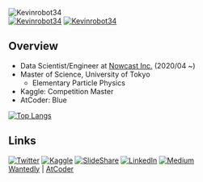 ![Kevinrobot34]( https://img.shields.io/badge/Degree-Master%20of%20Science-brightgreen?style=flat-square ) \
[![Kevinrobot34]( https://img.shields.io/badge/Kaggle-Master-0?style=flat-square&color=F76629&logo=data%3Aimage%2Fpng%3Bbase64%2CiVBORw0KGgoAAAANSUhEUgAAADAAAAAwCAYAAABXAvmHAAAH%2BklEQVR4Ac1ZBZC7xhf%2B%2FaXu7dTdA%2BSs7u7u7i2EXN3d3d3d3d3d3d3d9cJCrke%2Fb9iX2WsWarkOzOwQ4O3u8%2B%2B9zahOX2ma%2FicOnNXimre7CpxbcN8vDty102DO0UaV%2FUq3nXd8MPtUFLjfKt%2BJo8BJVc1JIMh3GG%2FFQVdXeZkPvOnIMLQ%2FyDvGEIT5RelnCPIr79E23TOWjnm6DZh7Akw2ySiYViqoHBOH3pqwxuGGJYbw%2FGV6gDd6qQQAcyvQTcgoR9LvzT3se71rJlWrNPhNBe73KnRr5RIg8HaAABE1rELntAIaFdNCtcpJ5RIgdK%2FKtF9pxDV3IxtNs%2BYsAgF%2BIl0jcJ8tmQu5u8A1FC2A%2B4k5brY9RmYl3z29PAF8wGL%2FR7bZC4wP6BiI4rC7Ooxmm76p%2BE0HcwNCPIB5Y44oYwQejLGb9a5Fk3rXnLYNo5q7JJj6AAL8LAxK2oxDZ18VesvGgbeHytKpEho%2B4%2F41s1Tbvlet%2Fb902%2B5pmnV3YVXvnp0Z7i8zHwXe4tDUR9i0SVDC%2FXu4yQAC8XgKxlyOd3ci5%2F8iTCE4f8acn4y8n8R4jgTQ4Dq4k8YU9mcCnwAcGca7V6KAe7kEP9Ir%2FL4x3dGb%2BM%2BmxFO5uG1Qc2D6RboBBGpqJhTGLwjkndOwezK8ew0Y8MPweRSs8rEKqjPDapvj%2BQeMhv5G3OB6x9IN%2Bdy%2BrxNReM4vZD6uVdcAoZJJmb%2B6L%2BD5W2rQXJSAxe8Q6OJ0275JTdeLQm8zvL8CTD0Cmmth0a3SXbrHadHstuB4DHYyrvzhSE3FaHd7E78%2F%2B70wXMfu8zv0TohFfiQRzY4NHjYRE0XZ%2BiIEviWsbZLQ7fuHADgrhHsArvaNFqKJFPuF6S5JzesxlDYAoc60LsYKEunt%2B4zBSoPZpX3D6i6CqNRuJ5JFFPbOMEzD9a6J2mm8JWI%2FizcqLgdN3Z0l4ABG51uF7K86AkYYn3UGxavLxLoMYQDnZUS6tLaCMj3DlNJnMGqi62wLJbXqXKD5UQvwdicESAJ3XiPo37MKsOP8YzEjaiETpto2IuZdpksS0ScZaBYrXdMKcr9ydScEoMsoI3Ewlba7t7cBvg0UKo4%2BbwQLc%2B%2FH9E9%2BY%2BTj3emt7%2FBHVfdWyWtqotA9APQ3K7gZ7nfh%2BdB0%2B%2BrkuXEATMFo6lKkmQTdc%2FA9XSXxvc1kX%2FYXSCYH5mqj2V9dgItoIQaZ5mgVjIST%2BT7KMtDDVneod89HGikrjKEYO7DsunlWMOmZnglm3Fejtk7blR%2FTbZcfoxgLfHdDIqB0VubQAfytbRH2ACatXoPA90MLQ3zckVHs1WrX%2FIwvjLhtX535DLwpvpqBtxAWut6oXxICGqywvy2AWCeB9kOt%2FZjlArVN5ITJ1xKtasEG0q3nmcS2L%2Bkx%2F2RTYZj3Pt9ZYrL4Svu9cWlC7fODxYDkrSwYwmH4u6TBCWj%2BzI9ZVnhbF6dW56tWyuyvTltAWiwANS8%2BXeh2obM3NU%2B3Yy%2BcI2Q%2Fvg8U4YxckZ8JgPsv%2F4oAoLmCdBHcBNC%2FiR1xq4sJCLICLZUAYKyO0kJrt3KejQbv96NLxll2O2rEBWA%2BNytPlsqE9Nz%2BwXckBiKzURGQNALzO7GSHY8O%2BK%2BJR0gCLpH4r1aJJzCTYEiN8gMXw3iFmSJnzg2RXxk0eod74Ot7wvdvoXWyXtih9p%2FN67J43ILvX7CJkv4DcyI2V83QW%2FBPnmtWLmWqszc0ZACCbd0zmzlPUFNXspExZ8gQKOE9zyUQF4ciU7UUYMMCVsyFArA5l6ovJqNsKnzvHJbOfGc2NbYembkaPn6Zzt8%2FwgJNrPMjfyPA7%2BH3nAy1nHR4GGxyPoUiL2fbqoM%2Bae27tTO9lXn6uArMfrVy4jDh6tVuWkBMC%2BZyaxLSMg7A%2BBFshKS2sV0ERqz7iVZQDEHuM3sRNje6nBnCSDBuKajLMzAi%2BtloMnRtNRZ3d6Qa7femiLTbUUG2RoqBHMu%2BvvuFdSEGHIIn0t2W9eiP%2FivxAQt92aGGZkUJWvDwZF5sGoqLiOwWNPXWk56Y5W3e8WBkNh8duHgIJgDHJj63WmW3WIRJbCRkIcYCF7YgLjVFMOJRyLWdciEjUw3w35z2fd3D%2BS3XSgIgcIsXWc9IsNK8rBzZ9kWYKFmIGUMH1JE8vbOdNmBsrwLvKBV6O6LU7rX1uVDE7qz7pVKVgTnbMNswGfCcSo5ciE0FIMhM1DN1%2B4GUE2UHUa6YMBZBuHkDyMpMw%2FnsEwh%2B%2FC4a0%2FN%2FwXgeTE%2BZWdtdXgVMlWbWI13rsIxzf2EKlrQecV%2Bk4mJ7SmNSc79sAzMxccizTudl44iQFiFmvBahl5Z8LqduZjmiGXlduiztElznA%2B4LsHpB3NgcrGJ5nPKn%2F9kh4ABMjuPhFhdkxgHY3MSW0chaGzVY%2F4imGRcCONmGt6i6syvS3o0CghzG2Sk1yyPJ7aRJ4j0OWJqzZGHudz%2FE%2FSqJiw5f0uxXjmY8mJon5Ld1eGaryCItcM8tOrA166URv%2FhfsDAY%2B5VLbDTULE%2BstduQpjwXTH2VdpPChgbuphsa5%2BlSCRAHf6KlRB8MtzFayhJdbOqld2CGMXsGiRXjj5Cf2B%2BXSgDmfx6rMMuw8SGjPA5k38ACkGk51mDFzk2Ct1QXtS5aFtQEswSwH01coLVGlfXiH4Jg9CupHGUImpaaeRMEeYLX8N0bsv%2FF3NsjND9smEZiv98AB5SLtEuhvJEAAAAASUVORK5CYII%3D )]( https://www.kaggle.com/kevinrobot34 )
[![Kevinrobot34](https://img.shields.io/endpoint?url=https%3A%2F%2Fatcoder-badges.now.sh%2Fapi%2Fatcoder%2Fjson%2FKevinrobot34&style=flat-square)]( https://atcoder.jp/users/Kevinrobot34 )


## Overview
* Data Scientist/Engineer at [Nowcast Inc.]( https://www.nowcast.co.jp/ ) (2020/04 ~)
* Master of Science, University of Tokyo
  - Elementary Particle Physics
* Kaggle: Competition Master
* AtCoder: Blue


[![Top Langs](https://github-readme-stats.vercel.app/api/top-langs/?username=Kevinrobot34&layout=compact&theme=radical)](https://github.com/anuraghazra/github-readme-stats)

## Links
[![Twitter](https://img.shields.io/badge/Twitter-0?style=flat-square&logo=twitter&color=1DA1F2&logoColor=white)]( https://twitter.com/Kevinrobot34 )
[![Kaggle](https://img.shields.io/badge/Kaggle-0?style=flat-square&logo=kaggle&color=20BEFF&logoColor=white)]( https://www.kaggle.com/kevinrobot34 )
[![SlideShare](https://img.shields.io/badge/SlideShare-0?style=flat-square&logo=slideshare&color=008ED2&logoColor=white)]( https://www2.slideshare.net/ssuserf0844f )
[![LinkedIn](https://img.shields.io/badge/LinkedIn-0?style=flat-square&logo=linkedin&color=0077B5&logoColor=white)]( https://www.linkedin.com/in/kevinrobot34 )
[![Medium](https://img.shields.io/badge/Medium-0?style=flat-square&logo=medium&color=12100E&logoColor=white)]( https://medium.com/@kevinrobot34 ) \
[Wantedly]( https://www.wantedly.com/users/36645077 )
 | [AtCoder](https://atcoder.jp/users/Kevinrobot34)

